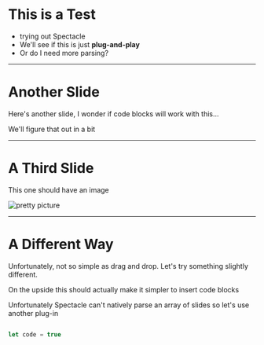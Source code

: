 # This is a Test

- trying out Spectacle
- We'll see if this is just **plug-and-play**
- Or do I need more parsing?

---

# Another Slide

Here's another slide, I wonder if code blocks will work with this...

We'll figure that out in a bit

---

# A Third Slide

This one should have an image

![pretty picture](https://www.placecage.com/gif/200/300)

---

# A Different Way

Unfortunately, not so simple as drag and drop. Let's try something slightly different.

On the upside this should actually make it simpler to insert code blocks

Unfortunately Spectacle can't natively parse an array of slides so let's use another plug-in

```js

let code = true

```